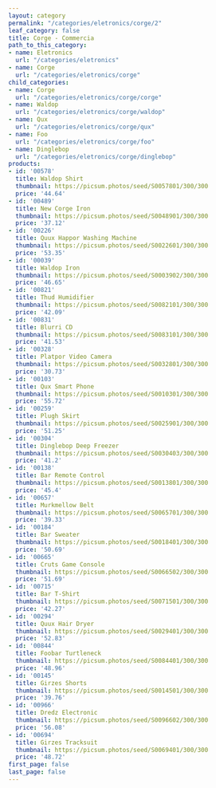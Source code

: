 ```yaml
---
layout: category
permalink: "/categories/eletronics/corge/2"
leaf_category: false
title: Corge - Commercia
path_to_this_category:
- name: Eletronics
  url: "/categories/eletronics"
- name: Corge
  url: "/categories/eletronics/corge"
child_categories:
- name: Corge
  url: "/categories/eletronics/corge/corge"
- name: Waldop
  url: "/categories/eletronics/corge/waldop"
- name: Qux
  url: "/categories/eletronics/corge/qux"
- name: Foo
  url: "/categories/eletronics/corge/foo"
- name: Dinglebop
  url: "/categories/eletronics/corge/dinglebop"
products:
- id: '00578'
  title: Waldop Shirt
  thumbnail: https://picsum.photos/seed/S0057801/300/300
  price: '44.64'
- id: '00489'
  title: New Corge Iron
  thumbnail: https://picsum.photos/seed/S0048901/300/300
  price: '37.12'
- id: '00226'
  title: Quux Happor Washing Machine
  thumbnail: https://picsum.photos/seed/S0022601/300/300
  price: '53.35'
- id: '00039'
  title: Waldop Iron
  thumbnail: https://picsum.photos/seed/S0003902/300/300
  price: '46.65'
- id: '00821'
  title: Thud Humidifier
  thumbnail: https://picsum.photos/seed/S0082101/300/300
  price: '42.09'
- id: '00831'
  title: Blurri CD
  thumbnail: https://picsum.photos/seed/S0083101/300/300
  price: '41.53'
- id: '00328'
  title: Platpor Video Camera
  thumbnail: https://picsum.photos/seed/S0032801/300/300
  price: '30.73'
- id: '00103'
  title: Qux Smart Phone
  thumbnail: https://picsum.photos/seed/S0010301/300/300
  price: '55.72'
- id: '00259'
  title: Plugh Skirt
  thumbnail: https://picsum.photos/seed/S0025901/300/300
  price: '51.25'
- id: '00304'
  title: Dinglebop Deep Freezer
  thumbnail: https://picsum.photos/seed/S0030403/300/300
  price: '41.2'
- id: '00138'
  title: Bar Remote Control
  thumbnail: https://picsum.photos/seed/S0013801/300/300
  price: '45.4'
- id: '00657'
  title: Murkmellow Belt
  thumbnail: https://picsum.photos/seed/S0065701/300/300
  price: '39.33'
- id: '00184'
  title: Bar Sweater
  thumbnail: https://picsum.photos/seed/S0018401/300/300
  price: '50.69'
- id: '00665'
  title: Cruts Game Console
  thumbnail: https://picsum.photos/seed/S0066502/300/300
  price: '51.69'
- id: '00715'
  title: Bar T-Shirt
  thumbnail: https://picsum.photos/seed/S0071501/300/300
  price: '42.27'
- id: '00294'
  title: Quux Hair Dryer
  thumbnail: https://picsum.photos/seed/S0029401/300/300
  price: '52.83'
- id: '00844'
  title: Foobar Turtleneck
  thumbnail: https://picsum.photos/seed/S0084401/300/300
  price: '48.96'
- id: '00145'
  title: Girzes Shorts
  thumbnail: https://picsum.photos/seed/S0014501/300/300
  price: '39.76'
- id: '00966'
  title: Dredz Electronic
  thumbnail: https://picsum.photos/seed/S0096602/300/300
  price: '56.08'
- id: '00694'
  title: Girzes Tracksuit
  thumbnail: https://picsum.photos/seed/S0069401/300/300
  price: '48.72'
first_page: false
last_page: false
---
```

